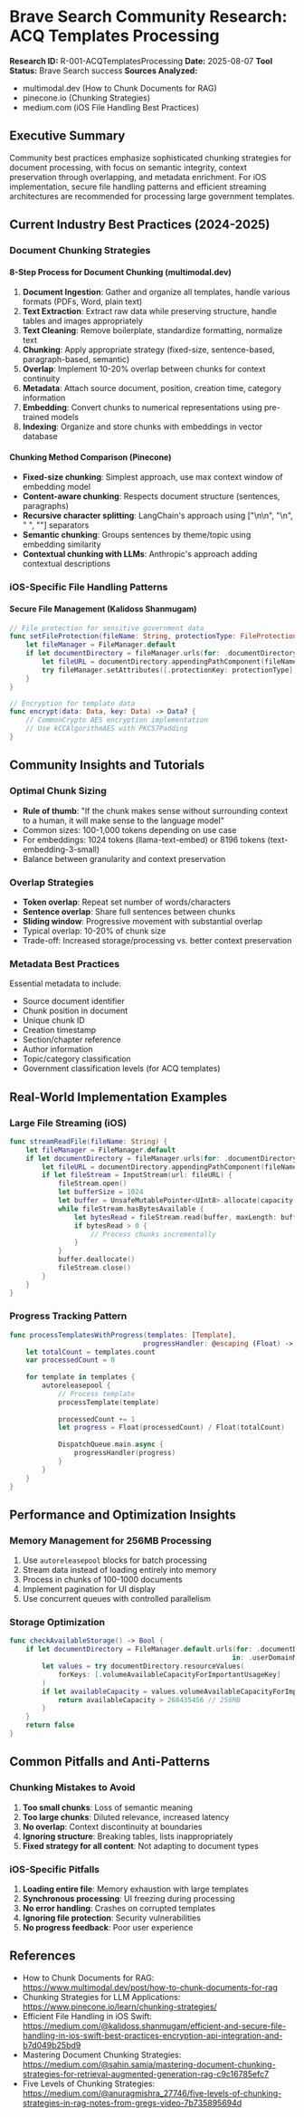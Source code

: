 # Brave Search Community Research: ACQ Templates Processing

**Research ID:** R-001-ACQTemplatesProcessing
**Date:** 2025-08-07
**Tool Status:** Brave Search success
**Sources Analyzed:** 
- multimodal.dev (How to Chunk Documents for RAG)
- pinecone.io (Chunking Strategies)
- medium.com (iOS File Handling Best Practices)

## Executive Summary
Community best practices emphasize sophisticated chunking strategies for document processing, with focus on semantic integrity, context preservation through overlapping, and metadata enrichment. For iOS implementation, secure file handling patterns and efficient streaming architectures are recommended for processing large government templates.

## Current Industry Best Practices (2024-2025)

### Document Chunking Strategies

#### 8-Step Process for Document Chunking (multimodal.dev)
1. **Document Ingestion**: Gather and organize all templates, handle various formats (PDFs, Word, plain text)
2. **Text Extraction**: Extract raw data while preserving structure, handle tables and images appropriately
3. **Text Cleaning**: Remove boilerplate, standardize formatting, normalize text
4. **Chunking**: Apply appropriate strategy (fixed-size, sentence-based, paragraph-based, semantic)
5. **Overlap**: Implement 10-20% overlap between chunks for context continuity
6. **Metadata**: Attach source document, position, creation time, category information
7. **Embedding**: Convert chunks to numerical representations using pre-trained models
8. **Indexing**: Organize and store chunks with embeddings in vector database

#### Chunking Method Comparison (Pinecone)
- **Fixed-size chunking**: Simplest approach, use max context window of embedding model
- **Content-aware chunking**: Respects document structure (sentences, paragraphs)
- **Recursive character splitting**: LangChain's approach using ["\n\n", "\n", " ", ""] separators
- **Semantic chunking**: Groups sentences by theme/topic using embedding similarity
- **Contextual chunking with LLMs**: Anthropic's approach adding contextual descriptions

### iOS-Specific File Handling Patterns

#### Secure File Management (Kalidoss Shanmugam)
```swift
// File protection for sensitive government data
func setFileProtection(fileName: String, protectionType: FileProtectionType) {
    let fileManager = FileManager.default
    if let documentDirectory = fileManager.urls(for: .documentDirectory, in: .userDomainMask).first {
        let fileURL = documentDirectory.appendingPathComponent(fileName)
        try fileManager.setAttributes([.protectionKey: protectionType], ofItemAtPath: fileURL.path)
    }
}

// Encryption for template data
func encrypt(data: Data, key: Data) -> Data? {
    // CommonCrypto AES encryption implementation
    // Use kCCAlgorithmAES with PKCS7Padding
}
```

## Community Insights and Tutorials

### Optimal Chunk Sizing
- **Rule of thumb**: "If the chunk makes sense without surrounding context to a human, it will make sense to the language model"
- Common sizes: 100-1,000 tokens depending on use case
- For embeddings: 1024 tokens (llama-text-embed) or 8196 tokens (text-embedding-3-small)
- Balance between granularity and context preservation

### Overlap Strategies
- **Token overlap**: Repeat set number of words/characters
- **Sentence overlap**: Share full sentences between chunks
- **Sliding window**: Progressive movement with substantial overlap
- Typical overlap: 10-20% of chunk size
- Trade-off: Increased storage/processing vs. better context preservation

### Metadata Best Practices
Essential metadata to include:
- Source document identifier
- Chunk position in document
- Unique chunk ID
- Creation timestamp
- Section/chapter reference
- Author information
- Topic/category classification
- Government classification levels (for ACQ templates)

## Real-World Implementation Examples

### Large File Streaming (iOS)
```swift
func streamReadFile(fileName: String) {
    let fileManager = FileManager.default
    if let documentDirectory = fileManager.urls(for: .documentDirectory, in: .userDomainMask).first {
        let fileURL = documentDirectory.appendingPathComponent(fileName)
        if let fileStream = InputStream(url: fileURL) {
            fileStream.open()
            let bufferSize = 1024
            let buffer = UnsafeMutablePointer<UInt8>.allocate(capacity: bufferSize)
            while fileStream.hasBytesAvailable {
                let bytesRead = fileStream.read(buffer, maxLength: bufferSize)
                if bytesRead > 0 {
                    // Process chunks incrementally
                }
            }
            buffer.deallocate()
            fileStream.close()
        }
    }
}
```

### Progress Tracking Pattern
```swift
func processTemplatesWithProgress(templates: [Template], 
                                 progressHandler: @escaping (Float) -> Void) {
    let totalCount = templates.count
    var processedCount = 0
    
    for template in templates {
        autoreleasepool {
            // Process template
            processTemplate(template)
            
            processedCount += 1
            let progress = Float(processedCount) / Float(totalCount)
            
            DispatchQueue.main.async {
                progressHandler(progress)
            }
        }
    }
}
```

## Performance and Optimization Insights

### Memory Management for 256MB Processing
1. Use `autoreleasepool` blocks for batch processing
2. Stream data instead of loading entirely into memory
3. Process in chunks of 100-1000 documents
4. Implement pagination for UI display
5. Use concurrent queues with controlled parallelism

### Storage Optimization
```swift
func checkAvailableStorage() -> Bool {
    if let documentDirectory = FileManager.default.urls(for: .documentDirectory, 
                                                       in: .userDomainMask).first {
        let values = try documentDirectory.resourceValues(
            forKeys: [.volumeAvailableCapacityForImportantUsageKey]
        )
        if let availableCapacity = values.volumeAvailableCapacityForImportantUsage {
            return availableCapacity > 268435456 // 256MB
        }
    }
    return false
}
```

## Common Pitfalls and Anti-Patterns

### Chunking Mistakes to Avoid
1. **Too small chunks**: Loss of semantic meaning
2. **Too large chunks**: Diluted relevance, increased latency
3. **No overlap**: Context discontinuity at boundaries
4. **Ignoring structure**: Breaking tables, lists inappropriately
5. **Fixed strategy for all content**: Not adapting to document types

### iOS-Specific Pitfalls
1. **Loading entire file**: Memory exhaustion with large templates
2. **Synchronous processing**: UI freezing during processing
3. **No error handling**: Crashes on corrupted templates
4. **Ignoring file protection**: Security vulnerabilities
5. **No progress feedback**: Poor user experience

## References
- How to Chunk Documents for RAG: https://www.multimodal.dev/post/how-to-chunk-documents-for-rag
- Chunking Strategies for LLM Applications: https://www.pinecone.io/learn/chunking-strategies/
- Efficient File Handling in iOS Swift: https://medium.com/@kalidoss.shanmugam/efficient-and-secure-file-handling-in-ios-swift-best-practices-encryption-api-integration-and-b7d049b25bd9
- Mastering Document Chunking Strategies: https://medium.com/@sahin.samia/mastering-document-chunking-strategies-for-retrieval-augmented-generation-rag-c9c16785efc7
- Five Levels of Chunking Strategies: https://medium.com/@anuragmishra_27746/five-levels-of-chunking-strategies-in-rag-notes-from-gregs-video-7b735895694d